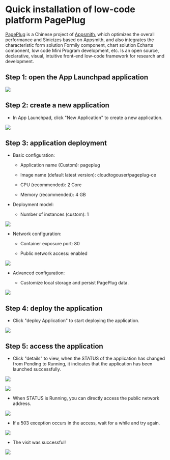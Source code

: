 # Quick installation of low-code platform PagePlug

[PagePlug](https://github.com/cloudtogo/pageplug) is a Chinese project of [Appsmith](https://github.com/appsmithorg/appsmith), which optimizes the overall performance and Sinicizes based on Appsmith, and also integrates the characteristic form solution Formily component, chart solution Echarts component, low code Mini Program development, etc.
Is an open source, declarative, visual, intuitive front-end low-code framework for research and development.

## Step 1: open the App Launchpad application

![](./image/pageplug-1.png)

## Step 2: create a new application

- In App Launchpad, click "New Application" to create a new application.

![](./image/pageplug-2.png)

## Step 3: application deployment

- Basic configuration:
  
  - Application name (Custom): pageplug
  
  - Image name (default latest version): cloudtogouser/pageplug-ce
  
  - CPU (recommended): 2 Core
  
  - Memory (recommended): 4 GB

- Deployment model:
  
  - Number of instances (custom): 1

![](./image/pageplug-3.png)

- Network configuration:
  
  - Container exposure port: 80
  
  - Public network access: enabled

![](./image/pageplug-4.png)

- Advanced configuration:
  
  - Customize local storage and persist PagePlug data.

![](./image/pageplug-5.png)

## Step 4: deploy the application

- Click "deploy Application" to start deploying the application.

![](./image/pageplug-6.png)

## Step 5: access the application

- Click "details" to view, when the STATUS of the application has changed from Pending to Running, it indicates that the application has been launched successfully.

![](./image/pageplug-7.png)

![](./image/pageplug-8.png)

- When STATUS is Running, you can directly access the public network address.

![](./image/pageplug-9.png)

- If a 503 exception occurs in the access, wait for a while and try again.

![](./image/pageplug-10.png)

- The visit was successful!

![](./image/pageplug-11.png)
